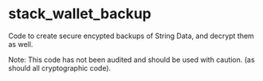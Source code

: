 # stack_wallet_backup

Code to create secure encypted backups of String Data, and decrypt them as well.

Note:
This code has not been audited and should be used with caution. (as should all cryptographic code).
